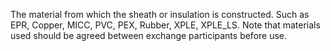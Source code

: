 ﻿The material from which the sheath or insulation is constructed. Such as EPR, Copper, MICC, PVC, PEX, Rubber, XPLE, XPLE_LS. Note that materials used should be agreed between exchange participants before use.
